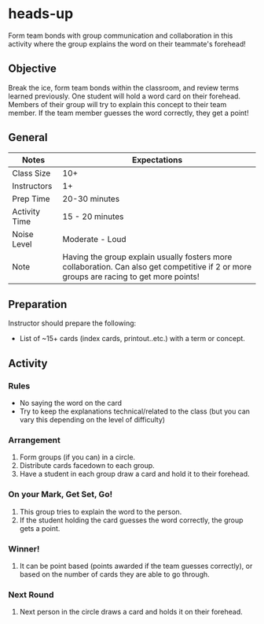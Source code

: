 # heads-up

Form team bonds with group communication and collaboration in this activity where the group explains the word on their teammate's forehead!

## Objective

Break the ice, form team bonds within the classroom, and review terms learned previously. One student will hold a word card on their forehead. Members of their group will try to explain this concept to their team member. If the team member guesses the word correctly, they get a point!

## General  
Notes | Expectations
--------|------------
Class Size | 10+  
Instructors | 1+
Prep Time | 20-30 minutes
Activity Time | 15 - 20 minutes
Noise Level | Moderate - Loud
Note | Having the group explain usually fosters more collaboration. Can also get competitive if 2 or more groups are racing to get more points!

## Preparation

Instructor should prepare the following:
* List of ~15+ cards (index cards, printout..etc.) with a term or concept.

## Activity

### Rules
* No saying the word on the card
* Try to keep the explanations technical/related to the class (but you can vary this depending on the level of difficulty)

### Arrangement

1. Form groups (if you can) in a circle.
2. Distribute cards facedown to each group.
3. Have a student in each group draw a card and hold it to their forehead.

### On your Mark, Get Set, Go!   
1. This group tries to explain the word to the person.
2. If the student holding the card guesses the word correctly, the group gets a point.

### Winner!
1. It can be point based (points awarded if the team guesses correctly), or based on the number of cards they are able to go through.

### Next Round
1. Next person in the circle draws a card and holds it on their forehead.
